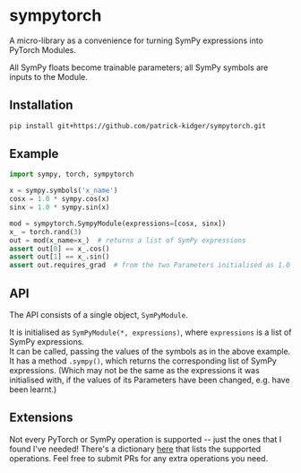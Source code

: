 # sympytorch

A micro-library as a convenience for turning SymPy expressions into PyTorch Modules.

All SymPy floats become trainable parameters; all SymPy symbols are inputs to the Module.

## Installation

```bash
pip install git+https://github.com/patrick-kidger/sympytorch.git
```

## Example

```python
import sympy, torch, sympytorch

x = sympy.symbols('x_name')
cosx = 1.0 * sympy.cos(x)
sinx = 1.0 * sympy.sin(x)

mod = sympytorch.SympyModule(expressions=[cosx, sinx])
x_ = torch.rand(3)
out = mod(x_name=x_)  # returns a list of SymPy expressions
assert out[0] == x_.cos()
assert out[1] == x_.sin()
assert out.requires_grad  # from the two Parameters initialised as 1.0
```

## API

The API consists of a single object, `SymPyModule`.

It is initialised as `SymPyModule(*, expressions)`, where `expressions` is a list of SymPy expressions.  
It can be called, passing the values of the symbols as in the above example.  
It has a method `.sympy()`, which returns the corresponding list of SymPy expressions. (Which may not be the same as the expressions it was initialised with, if the values of its Parameters have been changed, e.g. have been learnt.)

## Extensions

Not every PyTorch or SymPy operation is supported -- just the ones that I found I've needed! There's a dictionary [here](./sympytorch/sympy_module.py#L5) that lists the supported operations. Feel free to submit PRs for any extra operations you need.

